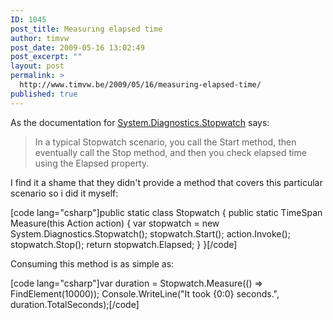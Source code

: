 ```yaml
---
ID: 1045
post_title: Measuring elapsed time
author: timvw
post_date: 2009-05-16 13:02:49
post_excerpt: ""
layout: post
permalink: >
  http://www.timvw.be/2009/05/16/measuring-elapsed-time/
published: true
---
```

<p>As the documentation for <a href="http://msdn.microsoft.com/en-us/library/system.diagnostics.stopwatch.aspx">System.Diagnostics.Stopwatch</a> says:</p>

<blockquote>In a typical Stopwatch scenario, you call the Start method, then eventually call the Stop method, and then you check elapsed time using the Elapsed property.</blockquote>

<p>I find it a shame that they didn't provide a method that covers this particular scenario so i did it myself:</p>

[code lang="csharp"]public static class Stopwatch
{
 public static TimeSpan Measure(this Action action)
 {
  var stopwatch = new System.Diagnostics.Stopwatch();
  stopwatch.Start();
  action.Invoke();
  stopwatch.Stop();
  return stopwatch.Elapsed;
 }
}[/code]

<p>Consuming this method is as simple as:</p>

[code lang="csharp"]var duration = Stopwatch.Measure(() => FindElement(10000));
Console.WriteLine("It took {0:0} seconds.", duration.TotalSeconds);[/code]